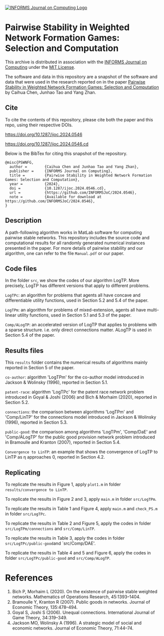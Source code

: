 [![INFORMS Journal on Computing Logo](https://INFORMSJoC.github.io/logos/INFORMS_Journal_on_Computing_Header.jpg)](https://pubsonline.informs.org/journal/ijoc)

# Pairwise Stability in Weighted Network Formation Games: Selection and Computation

This archive is distributed in association with the [INFORMS Journal on
Computing](https://pubsonline.informs.org/journal/ijoc) under the [MIT License](LICENSE).

The software and data in this repository are a snapshot of the software and data
that were used in the research reported on in the paper 
[Pairwise Stability in Weighted Network Formation Games: Selection and Computation](https://doi.org/10.1287/ijoc.2024.0546) by Caihua Chen, Junhao Tao and Yang Zhan. 

## Cite

To cite the contents of this repository, please cite both the paper and this repo, using their respective DOIs.

https://doi.org/10.1287/ijoc.2024.0546

https://doi.org/10.1287/ijoc.2024.0546.cd

Below is the BibTex for citing this snapshot of the repository.

```
@misc{PSWNFG,
  author =        {Caihua Chen and Junhao Tao and Yang Zhan},
  publisher =     {INFORMS Journal on Computing},
  title =         {Pairwise Stability in Weighted Network Formation Games: Selection and Computation},
  year =          {2024},
  doi =           {10.1287/ijoc.2024.0546.cd},
  url =           {https://github.com/INFORMSJoC/2024.0546},
  note =          {Available for download at https://github.com/INFORMSJoC/2024.0546},
}  
```

## Description

A path-following algorithm works in MatLab software for computing pairwise stable networks. This repository includes the source code and computational results for all randomly generated numerical instances presented in the paper. For more details of pairwise stability and our algorithm, one can refer to the file `Manual.pdf` or our paper.

## Code files
In the folder `src`, we show the codes of our algorithm LogTP. More precisely, LogTP has different versions that apply to different problems.

`LogTPc`: an algorithm for problems that agents all have concave and differentiable utility functions, used in Section 5.2 and 5.4 of the paper.

`LogTPm`: an algorithm for problems of mixed-extension, agents all have multi-linear utility functions, used in Section 5.1 and 5.3 of the paper.

`Comp/ALogTP`: an accelerated version of LogTP that applies to problems with a sparse structure. i.e. only direct connections matter. ALogTP is used in Section 5.4 of the paper.

## Results files

This `results` folder contains the numerical results of algorithms mainly reported in Section 5 of the paper.

`co-author`: algorithm 'LogTPm' for the co-author model introduced in Jackson & Wolinsky (1996), reported in Section 5.1.

`patent-race`: algorithm 'LogTPc' for the patent race network problem introduced in Goyal & Joshi (2006) and Bich & Morhaim (2020), reported in Section 5.2.

`connections`: the comparison between algorithms 'LogTPm' and 'Comp/LinTP' for the connections model introduced in Jackson & Wolinsky (1996), reported in Section 5.3.

`public-good`: the comparison among algorithms 'LogTPm', 'Comp/DaE' and 'Comp/ALogTP' for the public good provision network problem introduced in Bramoulle and Kranton (2007), reported in Section 5.4.

`Convergence to LinTP`: an example that shows the convergence of LogTP to LinTP as η approaches 0, reported in Section 4.2.

## Replicating

To replicate the results in Figure 1, apply `plot1.m` in folder `results/convergence to LinTP`.

To replicate the results in Figure 2 and 3, apply `main.m` in folder `src/LogTPm`.

To replicate the results in Table 1 and Figure 4, apply `main.m` and `check_PS.m` in folder `src/LogTPc`.

To replicate the results in Table 2 and Figure 5, apply the codes in folder `src/LogTPm/connections` and `src/Comp/LinTP`.

To replicate the results in Table 3, apply the codes in folder `src/LogTPc/public-good`and `src/Comp/DAE'.

To replicate the results in Table 4 and 5 and Figure 6, apply the codes in folder `src/LogTPc/public-good` and `src/Comp/ALogTP`.

# References
1. Bich P, Morhaim L (2020). On the existence of pairwise stable weighted networks. Mathematics of Operations Research, 45:1393–1404.
2. Bramoulle Y, Kranton R (2007). Public goods in networks. Journal of Economic Theory, 135:478–494.
3. Goyal S, Joshi S (2006). Unequal connections. International Journal of Game Theory, 34:319–349.
4. Jackson MO, Wolinsky A (1996). A strategic model of social and economic networks. Journal of Economic Theory, 71:44–74.

